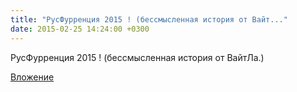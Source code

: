```yaml
---
title: "РусФурренция 2015 ! (бессмысленная история от Вайт..."
date: 2015-02-25 14:24:00 +0300
---
```


РусФурренция 2015 ! (бессмысленная история от ВайтЛа.)

[Вложение](https://vk.com/video41076938_170842745)
